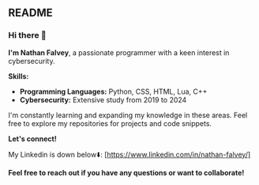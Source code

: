 ## README

### Hi there 👋

**I'm Nathan Falvey**, a passionate programmer with a keen interest in cybersecurity.

**Skills:**

* **Programming Languages:** Python, CSS, HTML, Lua, C++
* **Cybersecurity:** Extensive study from 2019 to 2024

I'm constantly learning and expanding my knowledge in these areas. Feel free to explore my repositories for projects and code snippets.

**Let's connect!** 

My Linkedin is down below⬇️:
[https://www.linkedin.com/in/nathan-falvey/]

**Feel free to reach out if you have any questions or want to collaborate!**
